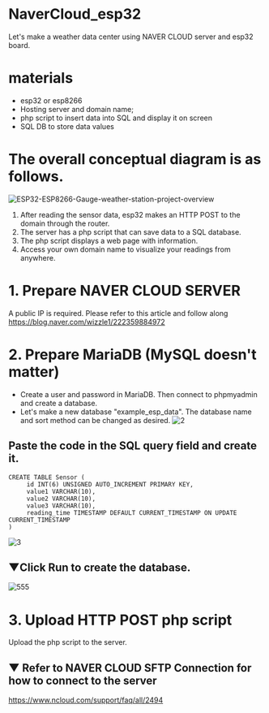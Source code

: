 # NaverCloud_esp32
Let's make a weather data center using NAVER CLOUD server and esp32 board.

# materials
- esp32 or esp8266
- Hosting server and domain name;
- php script to insert data into SQL and display it on screen
- SQL DB to store data values

# The overall conceptual diagram is as follows.
![ESP32-ESP8266-Gauge-weather-station-project-overview](https://user-images.githubusercontent.com/32832715/120095548-8eff0c00-c161-11eb-9f4c-c899b9f02b3c.png)

1. After reading the sensor data, esp32 makes an HTTP POST to the domain through the router.
2. The server has a php script that can save data to a SQL database.
3. The php script displays a web page with information.
4. Access your own domain name to visualize your readings from anywhere.

# 1. Prepare NAVER CLOUD SERVER
A public IP is required.
Please refer to this article and follow along
https://blog.naver.com/wizzle1/222359884972

# 2. Prepare MariaDB (MySQL doesn't matter)
- Create a user and password in MariaDB. Then connect to phpmyadmin and create a database.
- Let's make a new database "example_esp_data". The database name and sort method can be changed as desired.
![2](https://user-images.githubusercontent.com/32832715/120095616-d4233e00-c161-11eb-92ab-85aa44e3a60a.png)

## Paste the code in the SQL query field and create it.
```
CREATE TABLE Sensor (
     id INT(6) UNSIGNED AUTO_INCREMENT PRIMARY KEY,
     value1 VARCHAR(10),
     value2 VARCHAR(10),
     value3 VARCHAR(10),
     reading_time TIMESTAMP DEFAULT CURRENT_TIMESTAMP ON UPDATE CURRENT_TIMESTAMP
)
```
![3](https://user-images.githubusercontent.com/32832715/120095634-eb622b80-c161-11eb-93a5-d82534f2565b.png)
## ▼Click Run to create the database.
![555](https://user-images.githubusercontent.com/32832715/120095993-0a61bd00-c164-11eb-9ba0-94ddf1a23635.png)

# 3. Upload HTTP POST php script
Upload the php script to the server.

## ▼ Refer to NAVER CLOUD SFTP Connection for how to connect to the server
https://www.ncloud.com/support/faq/all/2494
